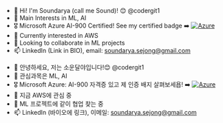 - 👋 Hi! I'm Soundarya (call me Sound)! 😊 @codergit1
- 👀 Main Interests in ML, AI
- 🎖️ Microsoft Azure AI-900 Certified! See my certified badge ➡️ [![Azure](](https://www.credly.com/badges/05ddbebb-25a8-4bef-b957-4f8e13659792))](https://www.credly.com/badges/05ddbebb-25a8-4bef-b957-4f8e13659792) 
- 🌱 Currently interested in AWS
- 💞️ Looking to collaborate in ML projects
- 📫 LinkedIn (Link in BIO), email: soundarya.sejong@gmail.com

<!---
codergit1/codergit1 is a ✨ special ✨ repository because its `README.md` (this file) appears on your GitHub profile.
You can click the Preview link to take a look at your changes.
--->
- 👋 안녕하세요, 저는 소운달야입니다!😊 @codergit1
- 👀 관심과목은 ML, AI
- 🎖️ Microsoft Azure: AI-900 자격증 있고 제 인증 배지 살펴보세욥! ➡️ [![Azure](](https://www.credly.com/badges/05ddbebb-25a8-4bef-b957-4f8e13659792))](https://www.credly.com/badges/05ddbebb-25a8-4bef-b957-4f8e13659792) 
- 🌱 지금 AWS에 관심 중
- 💞️ ML 프로젝트에 같이 협업 찾는 중
- 📫 LinkedIn (바이오에 링크), 이메일: soundarya.sejong@gmail.com

<!---
codergit1/codergit1 is a ✨ special ✨ repository because its `README.md` (this file) appears on your GitHub profile.
You can click the Preview link to take a look at your changes.
--->
